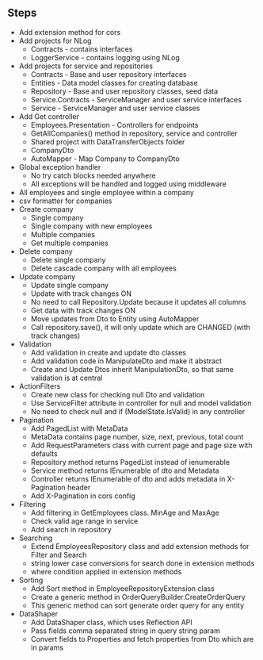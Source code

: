 ﻿## Steps
- Add extension method for cors
- Add projects for NLog
  - Contracts - contains interfaces
  - LoggerService - contains logging using NLog
- Add projects for service and repositories
  - Contracts - Base and user repository interfaces
  - Entities - Data model classes for creating database
  - Repository - Base and user repository classes, seed data
  - Service.Contracts - ServiceManager and user service interfaces
  - Service - ServiceManager and user service classes
- Add Get controller
  - Employees.Presentation - Controllers for endpoints
  - GetAllCompanies() method in repository, service and controller
  - Shared project with DataTransferObjects folder
  - CompanyDto
  - AutoMapper - Map Company to CompanyDto
- Global exception handler
  - No try catch blocks needed anywhere
  - All exceptions will be handled and logged using middleware
- All employees and single employee within a company
- csv formatter for companies
- Create company
  - Single company
  - Single company with new employees
  - Multiple companies
  - Get multiple companies
- Delete company
  - Delete single company
  - Delete cascade company with all employees
- Update company
  - Update single company
  - Update with track changes ON
  - No need to call Repository.Update because it updates all columns
  - Get data with track changes ON
  - Move updates from Dto to Entity using AutoMapper
  - Call repository.save(), it will only update which are CHANGED (with track changes)
- Validation
  - Add validation in create and update dto classes
  - Add validation code in ManipulateDto and make it abstract
  - Create and Update Dtos inherit ManipulationDto, so that same validation is at central
- ActionFilters
  - Create new class for checking null Dto and validation
  - Use ServiceFilter attribute in controller for null and model validation
  - No need to check null and if (ModelState.IsValid) in any controller
- Pagination
  - Add PagedList with MetaData
  - MetaData contains page number, size, next, previous, total count
  - Add RequestParameters class with current page and page size with defaults
  - Repository method returns PagedList instead of ienumerable
  - Service method returns IEnumerable of dto and Metadata
  - Controller returns IEnumerable of dto and adds metadata in X-Pagination header
  - Add X-Pagination in cors config
- Filtering
  - Add filtering in GetEmployees class. MinAge and MaxAge
  - Check valid age range in service
  - Add search in repository
- Searching
  - Extend EmployeesRepository class and add extension methods for Filter and Search
  - string lower case conversions for search done in extension methods
  - where condition applied in extension methods
- Sorting
  - Add Sort method in EmployeeRepositoryExtension class
  - Create a generic method in OrderQueryBuilder.CreateOrderQuery
  - This generic method can sort generate order query for any entity
- DataShaper
  - Add DataShaper class, which uses Reflection API
  - Pass fields comma separated string in query string param
  - Convert fields to Properties and fetch properties from Dto which are in params